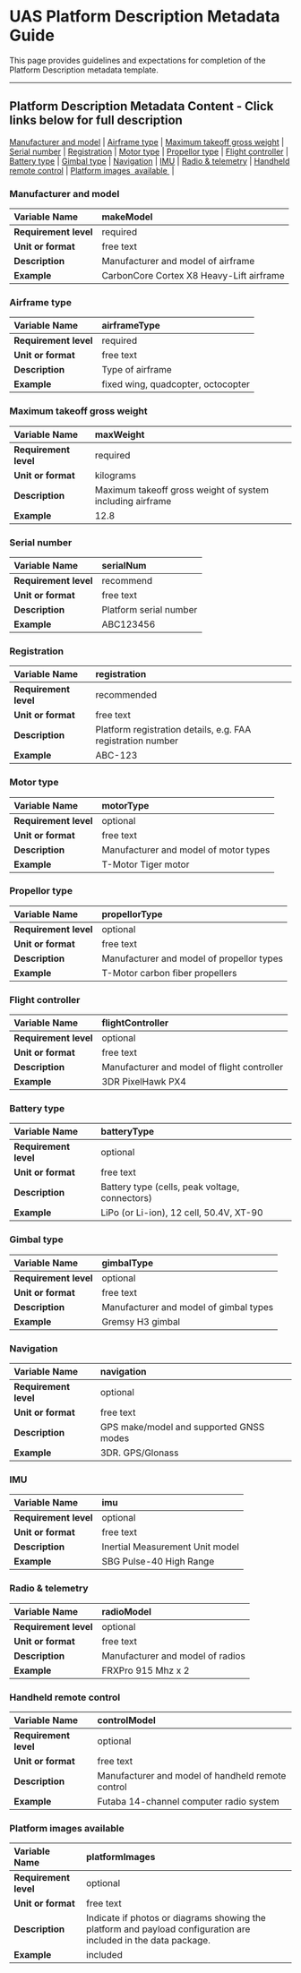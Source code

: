 # UAS Platform Description Metadata Guide

This page provides guidelines and expectations for completion of the Platform Description metadata template. 

---  
## Platform Description Metadata Content - Click links below for full description

[Manufacturer and model](#Manufacturer-and-model) |
[Airframe type](#Airframe-type) |
[Maximum takeoff gross weight](#Maximum-takeoff-gross-weight) |
[Serial number](#Serial-number) |
[Registration](#Registration) |
[Motor type](#Motor-type) |
[Propellor type](#Propellor-type) |
[Flight controller](#Flight-controller) |
[Battery type](#Battery-type) |
[Gimbal type](#Gimbal-Type) |
[Navigation](#Navigation) |
[IMU](#IMU) |
[Radio & telemetry](#Radio-&-telemetry) |
[Handheld remote control](#Handheld-remote-control) |
[Platform images  available ](#Platform-images-available) |

### Manufacturer and model
|**Variable Name**|makeModel|
|:----------------------------------------------------|:----------------------------------------------------|
|**Requirement level**|required|
|**Unit or format**|free text|
|**Description**|Manufacturer and model of airframe|
|**Example**|CarbonCore Cortex X8 Heavy-Lift airframe|


### Airframe type
|**Variable Name**|airframeType|
|:----------------------------------------------------|:----------------------------------------------------|
|**Requirement level**|required|
|**Unit or format**|free text|
|**Description**|Type of airframe|
|**Example**|fixed wing, quadcopter, octocopter|


### Maximum takeoff gross weight
|**Variable Name**|maxWeight|
|:----------------------------------------------------|:----------------------------------------------------|
|**Requirement level**|required|
|**Unit or format**|kilograms|
|**Description**|Maximum takeoff gross weight of system including airframe|
|**Example**|12.8|


### Serial number
|**Variable Name**|serialNum|
|:----------------------------------------------------|:----------------------------------------------------|
|**Requirement level**|recommend|
|**Unit or format**|free text|
|**Description**|Platform serial number|
|**Example**|ABC123456|


### Registration
|**Variable Name**|registration|
|:----------------------------------------------------|:----------------------------------------------------|
|**Requirement level**|recommended|
|**Unit or format**|free text|
|**Description**|Platform registration details, e.g. FAA registration number|
|**Example**|ABC-123|


### Motor type
|**Variable Name**|motorType|
|:----------------------------------------------------|:----------------------------------------------------|
|**Requirement level**|optional|
|**Unit or format**|free text|
|**Description**|Manufacturer and model of motor types|
|**Example**|T-Motor Tiger motor|


### Propellor type
|**Variable Name**|propellorType|
|:----------------------------------------------------|:----------------------------------------------------|
|**Requirement level**|optional|
|**Unit or format**|free text|
|**Description**|Manufacturer and model of propellor types|
|**Example**|T-Motor carbon fiber propellers|


### Flight controller
|**Variable Name**|flightController|
|:----------------------------------------------------|:----------------------------------------------------|
|**Requirement level**|optional|
|**Unit or format**|free text|
|**Description**|Manufacturer and model of flight controller|
|**Example**|3DR PixelHawk PX4|


### Battery type
|**Variable Name**|batteryType|
|:----------------------------------------------------|:----------------------------------------------------|
|**Requirement level**|optional|
|**Unit or format**|free text|
|**Description**|Battery type (cells, peak voltage, connectors)|
|**Example**|LiPo (or Li-ion), 12 cell, 50.4V, XT-90|


### Gimbal type
|**Variable Name**|gimbalType|
|:----------------------------------------------------|:----------------------------------------------------|
|**Requirement level**|optional|
|**Unit or format**|free text|
|**Description**|Manufacturer and model of gimbal types|
|**Example**|Gremsy H3 gimbal|


### Navigation
|**Variable Name**|navigation|
|:----------------------------------------------------|:----------------------------------------------------|
|**Requirement level**|optional|
|**Unit or format**|free text|
|**Description**|GPS make/model and supported GNSS modes|
|**Example**|3DR. GPS/Glonass|


### IMU
|**Variable Name**|imu|
|:----------------------------------------------------|:----------------------------------------------------|
|**Requirement level**|optional|
|**Unit or format**|free text|
|**Description**|Inertial Measurement Unit model|
|**Example**|SBG Pulse-40 High Range|


### Radio & telemetry
|**Variable Name**|radioModel|
|:----------------------------------------------------|:----------------------------------------------------|
|**Requirement level**|optional|
|**Unit or format**|free text|
|**Description**|Manufacturer and model of radios|
|**Example**|FRXPro 915 Mhz x 2|


### Handheld remote control
|**Variable Name**|controlModel|
|:----------------------------------------------------|:----------------------------------------------------|
|**Requirement level**|optional|
|**Unit or format**|free text|
|**Description**|Manufacturer and model of handheld remote control|
|**Example**|Futaba 14-channel computer radio system|


### Platform images available
|**Variable Name**|platformImages|
|:----------------------------------------------------|:----------------------------------------------------|
|**Requirement level**|optional|
|**Unit or format**|free text|
|**Description**|Indicate if photos or diagrams showing the platform and payload configuration are included in the data package.|
|**Example**|included|
